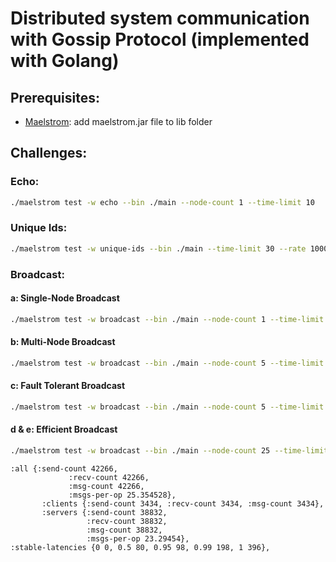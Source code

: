 # Distributed system communication with Gossip Protocol (implemented with Golang)

## Prerequisites:
- [Maelstrom](https://github.com/jepsen-io/maelstrom/blob/main/doc/01-getting-ready/index.md): add maelstrom.jar file to lib folder

## Challenges:

### Echo:
```bash
./maelstrom test -w echo --bin ./main --node-count 1 --time-limit 10
```

### Unique Ids:
```bash
./maelstrom test -w unique-ids --bin ./main --time-limit 30 --rate 1000 --node-count 3 --availability total --nemesis partition
```

### Broadcast:
#### a: Single-Node Broadcast
```bash
./maelstrom test -w broadcast --bin ./main --node-count 1 --time-limit 20 --rate 10
```
#### b: Multi-Node Broadcast
```bash
./maelstrom test -w broadcast --bin ./main --node-count 5 --time-limit 20 --rate 10
```
#### c: Fault Tolerant Broadcast
```bash
./maelstrom test -w broadcast --bin ./main --node-count 5 --time-limit 20 --rate 10 --nemesis partition
```
#### d & e: Efficient Broadcast
```bash
./maelstrom test -w broadcast --bin ./main --node-count 25 --time-limit 20 --rate 100 --topology total
```

```
:all {:send-count 42266,
             :recv-count 42266,
             :msg-count 42266,
             :msgs-per-op 25.354528},
       :clients {:send-count 3434, :recv-count 3434, :msg-count 3434},
       :servers {:send-count 38832,
                 :recv-count 38832,
                 :msg-count 38832,
                 :msgs-per-op 23.29454},
:stable-latencies {0 0, 0.5 80, 0.95 98, 0.99 198, 1 396},
```